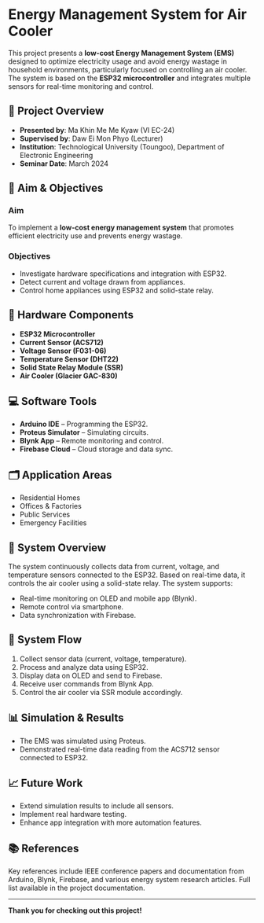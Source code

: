 # Energy Management System for Air Cooler

This project presents a **low-cost Energy Management System (EMS)** designed to optimize electricity usage and avoid energy wastage in household environments, particularly focused on controlling an air cooler. The system is based on the **ESP32 microcontroller** and integrates multiple sensors for real-time monitoring and control.

## 📌 Project Overview

- **Presented by**: Ma Khin Me Me Kyaw (VI EC-24)
- **Supervised by**: Daw Ei Mon Phyo (Lecturer)
- **Institution**: Technological University (Toungoo), Department of Electronic Engineering
- **Seminar Date**: March 2024

## 🎯 Aim & Objectives

### Aim
To implement a **low-cost energy management system** that promotes efficient electricity use and prevents energy wastage.

### Objectives
- Investigate hardware specifications and integration with ESP32.
- Detect current and voltage drawn from appliances.
- Control home appliances using ESP32 and solid-state relay.

## 🧰 Hardware Components

- **ESP32 Microcontroller**  
- **Current Sensor (ACS712)**  
- **Voltage Sensor (F031-06)**  
- **Temperature Sensor (DHT22)**  
- **Solid State Relay Module (SSR)**  
- **Air Cooler (Glacier GAC-830)**

## 💻 Software Tools

- **Arduino IDE** – Programming the ESP32.
- **Proteus Simulator** – Simulating circuits.
- **Blynk App** – Remote monitoring and control.
- **Firebase Cloud** – Cloud storage and data sync.

## 🗂 Application Areas

- Residential Homes
- Offices & Factories
- Public Services
- Emergency Facilities

## 📐 System Overview

The system continuously collects data from current, voltage, and temperature sensors connected to the ESP32. Based on real-time data, it controls the air cooler using a solid-state relay. The system supports:

- Real-time monitoring on OLED and mobile app (Blynk).
- Remote control via smartphone.
- Data synchronization with Firebase.

## 🔁 System Flow

1. Collect sensor data (current, voltage, temperature).
2. Process and analyze data using ESP32.
3. Display data on OLED and send to Firebase.
4. Receive user commands from Blynk App.
5. Control the air cooler via SSR module accordingly.

## 📊 Simulation & Results

- The EMS was simulated using Proteus.
- Demonstrated real-time data reading from the ACS712 sensor connected to ESP32.

## 📈 Future Work

- Extend simulation results to include all sensors.
- Implement real hardware testing.
- Enhance app integration with more automation features.

## 📚 References

Key references include IEEE conference papers and documentation from Arduino, Blynk, Firebase, and various energy system research articles. Full list available in the project documentation.

---

**Thank you for checking out this project!**
